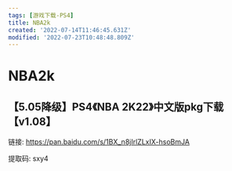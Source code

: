 ```yaml
---
tags: [游戏下载-PS4]
title: NBA2k
created: '2022-07-14T11:46:45.631Z'
modified: '2022-07-23T10:48:48.809Z'
---
```


# NBA2k

## 【5.05降级】PS4《NBA 2K22》中文版pkg下载【v1.08】

链接: https://pan.baidu.com/s/1BX_n8jIrlZLxIX-hsoBmJA 

提取码: sxy4
